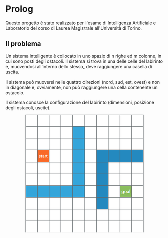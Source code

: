 # Prolog

Questo progetto è stato realizzato per l'esame di Intelligenza Artificiale e Laboratorio del corso di Laurea Magistrale all'Università di Torino.

## Il problema
Un sistema intelligente è collocato in uno spazio di n righe ed m colonne, in cui sono posti degli ostacoli. Il sistema si trova in una delle celle del labirinto e, muovendosi all’interno dello stesso, deve raggiungere una casella di uscita.

Il sistema può muoversi nelle quattro direzioni (nord, sud, est, ovest) e non in diagonale e, ovviamente, non può raggiungere una cella contenente un ostacolo.

Il sistema conosce la configurazione del labirinto (dimensioni, posizione degli ostacoli, uscite).

<p align="center">
  <img src="https://raw.githubusercontent.com/lorenzofavaro/IA-Prolog/master/labyrinths/maze10.png"/>
</p>

